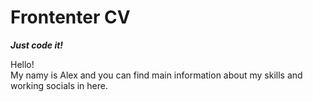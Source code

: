 # Frontenter CV
<b><i>Just code it!</i></b>

Hello!<br>
My namy is Alex and you can find main information about my skills and working socials in here.
